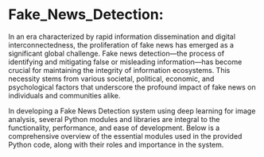 # Fake_News_Detection:
In an era characterized by rapid information dissemination and digital interconnectedness, the proliferation of fake news has emerged as a significant global challenge. Fake news detection—the process of identifying and mitigating false or misleading information—has become crucial for maintaining the integrity of information ecosystems. This necessity stems from various societal, political, economic, and psychological factors that underscore the profound impact of fake news on individuals and communities alike.

In developing a Fake News Detection system using deep learning for image analysis, several Python modules and libraries are integral to the functionality, performance, and ease of development. Below is a comprehensive overview of the essential modules used in the provided Python code, along with their roles and importance in the system.

